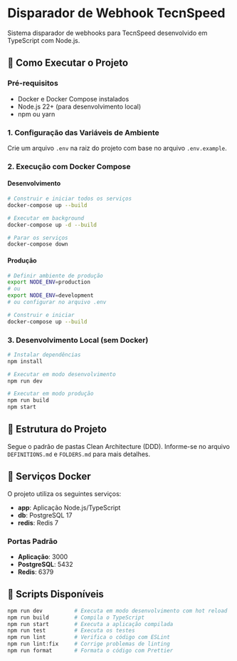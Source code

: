 # Disparador de Webhook TecnSpeed

Sistema disparador de webhooks para TecnSpeed desenvolvido em TypeScript com Node.js.

## 🚀 Como Executar o Projeto

### Pré-requisitos

- Docker e Docker Compose instalados
- Node.js 22+ (para desenvolvimento local)
- npm ou yarn

### 1. Configuração das Variáveis de Ambiente

Crie um arquivo `.env` na raiz do projeto com base no arquivo `.env.example`.

### 2. Execução com Docker Compose

#### Desenvolvimento

```bash
# Construir e iniciar todos os serviços
docker-compose up --build

# Executar em background
docker-compose up -d --build

# Parar os serviços
docker-compose down
```

#### Produção

```bash
# Definir ambiente de produção
export NODE_ENV=production
# ou
export NODE_ENV=development
# ou configurar no arquivo .env

# Construir e iniciar
docker-compose up --build
```

### 3. Desenvolvimento Local (sem Docker)

```bash
# Instalar dependências
npm install

# Executar em modo desenvolvimento
npm run dev

# Executar em modo produção
npm run build
npm start
```

## 📁 Estrutura do Projeto

Segue o padrão de pastas Clean Architecture (DDD).
Informe-se no arquivo `DEFINITIONS.md` e `FOLDERS.md` para mais detalhes.

## 🐳 Serviços Docker

O projeto utiliza os seguintes serviços:

- **app**: Aplicação Node.js/TypeScript
- **db**: PostgreSQL 17
- **redis**: Redis 7

### Portas Padrão

- **Aplicação**: 3000
- **PostgreSQL**: 5432
- **Redis**: 6379

## 🔧 Scripts Disponíveis

```bash
npm run dev          # Executa em modo desenvolvimento com hot reload
npm run build        # Compila o TypeScript
npm run start        # Executa a aplicação compilada
npm run test         # Executa os testes
npm run lint         # Verifica o código com ESLint
npm run lint:fix     # Corrige problemas de linting
npm run format       # Formata o código com Prettier
```
